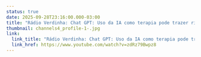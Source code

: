 ```yaml
---
status: true
date: 2025-09-28T23:16:00.000-03:00
title: "Rádio Verdinha: Chat GPT: Uso da IA como terapia pode trazer riscos"
thumbnail: channels4_profile-1-.jpg
link:
  link_title: "Rádio Verdinha: Chat GPT: Uso da IA como terapia pode trazer riscos"
  link_href: https://www.youtube.com/watch?v=zdRz79Bwpz8
---
```

